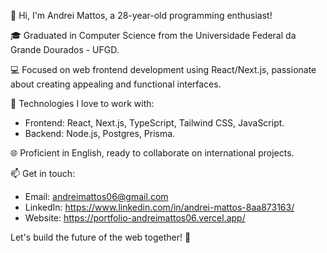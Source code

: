 👋 Hi, I'm Andrei Mattos, a 28-year-old programming enthusiast!

🎓 Graduated in Computer Science from the Universidade Federal da Grande Dourados - UFGD.

💻 Focused on web frontend development using React/Next.js, passionate about creating appealing and functional interfaces.

🚀 Technologies I love to work with:
- Frontend: React, Next.js, TypeScript, Tailwind CSS, JavaScript.
- Backend: Node.js, Postgres, Prisma.

🌐 Proficient in English, ready to collaborate on international projects.

📫 Get in touch:
- Email: andreimattos06@gmail.com
- LinkedIn: https://www.linkedin.com/in/andrei-mattos-8aa873163/
- Website: https://portfolio-andreimattos06.vercel.app/

Let's build the future of the web together! 🤝
